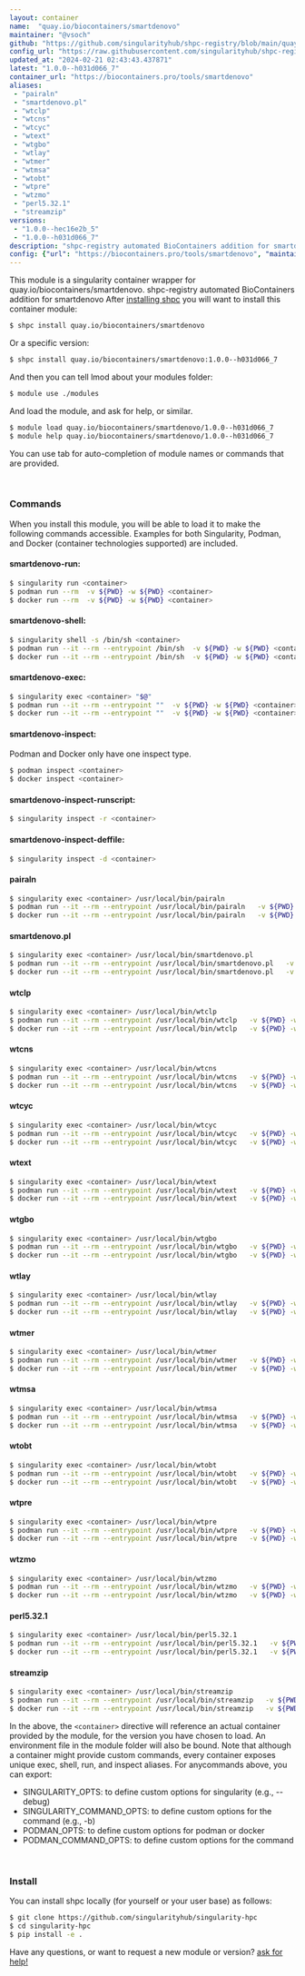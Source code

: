 ```yaml
---
layout: container
name:  "quay.io/biocontainers/smartdenovo"
maintainer: "@vsoch"
github: "https://github.com/singularityhub/shpc-registry/blob/main/quay.io/biocontainers/smartdenovo/container.yaml"
config_url: "https://raw.githubusercontent.com/singularityhub/shpc-registry/main/quay.io/biocontainers/smartdenovo/container.yaml"
updated_at: "2024-02-21 02:43:43.437871"
latest: "1.0.0--h031d066_7"
container_url: "https://biocontainers.pro/tools/smartdenovo"
aliases:
 - "pairaln"
 - "smartdenovo.pl"
 - "wtclp"
 - "wtcns"
 - "wtcyc"
 - "wtext"
 - "wtgbo"
 - "wtlay"
 - "wtmer"
 - "wtmsa"
 - "wtobt"
 - "wtpre"
 - "wtzmo"
 - "perl5.32.1"
 - "streamzip"
versions:
 - "1.0.0--hec16e2b_5"
 - "1.0.0--h031d066_7"
description: "shpc-registry automated BioContainers addition for smartdenovo"
config: {"url": "https://biocontainers.pro/tools/smartdenovo", "maintainer": "@vsoch", "description": "shpc-registry automated BioContainers addition for smartdenovo", "latest": {"1.0.0--h031d066_7": "sha256:e98d67ff989b2707d04247395a800d8e18178e56689ef315f333872ca82bddc4"}, "tags": {"1.0.0--hec16e2b_5": "sha256:0d45291b3ba458ea76b2a8aaa0f2b94b2a064721ac62e47ac053c80d55e4b13b", "1.0.0--h031d066_7": "sha256:e98d67ff989b2707d04247395a800d8e18178e56689ef315f333872ca82bddc4"}, "docker": "quay.io/biocontainers/smartdenovo", "aliases": {"pairaln": "/usr/local/bin/pairaln", "smartdenovo.pl": "/usr/local/bin/smartdenovo.pl", "wtclp": "/usr/local/bin/wtclp", "wtcns": "/usr/local/bin/wtcns", "wtcyc": "/usr/local/bin/wtcyc", "wtext": "/usr/local/bin/wtext", "wtgbo": "/usr/local/bin/wtgbo", "wtlay": "/usr/local/bin/wtlay", "wtmer": "/usr/local/bin/wtmer", "wtmsa": "/usr/local/bin/wtmsa", "wtobt": "/usr/local/bin/wtobt", "wtpre": "/usr/local/bin/wtpre", "wtzmo": "/usr/local/bin/wtzmo", "perl5.32.1": "/usr/local/bin/perl5.32.1", "streamzip": "/usr/local/bin/streamzip"}}
---
```


This module is a singularity container wrapper for quay.io/biocontainers/smartdenovo.
shpc-registry automated BioContainers addition for smartdenovo
After [installing shpc](#install) you will want to install this container module:


```bash
$ shpc install quay.io/biocontainers/smartdenovo
```

Or a specific version:

```bash
$ shpc install quay.io/biocontainers/smartdenovo:1.0.0--h031d066_7
```

And then you can tell lmod about your modules folder:

```bash
$ module use ./modules
```

And load the module, and ask for help, or similar.

```bash
$ module load quay.io/biocontainers/smartdenovo/1.0.0--h031d066_7
$ module help quay.io/biocontainers/smartdenovo/1.0.0--h031d066_7
```

You can use tab for auto-completion of module names or commands that are provided.

<br>

### Commands

When you install this module, you will be able to load it to make the following commands accessible.
Examples for both Singularity, Podman, and Docker (container technologies supported) are included.

#### smartdenovo-run:

```bash
$ singularity run <container>
$ podman run --rm  -v ${PWD} -w ${PWD} <container>
$ docker run --rm  -v ${PWD} -w ${PWD} <container>
```

#### smartdenovo-shell:

```bash
$ singularity shell -s /bin/sh <container>
$ podman run --it --rm --entrypoint /bin/sh  -v ${PWD} -w ${PWD} <container>
$ docker run --it --rm --entrypoint /bin/sh  -v ${PWD} -w ${PWD} <container>
```

#### smartdenovo-exec:

```bash
$ singularity exec <container> "$@"
$ podman run --it --rm --entrypoint ""  -v ${PWD} -w ${PWD} <container> "$@"
$ docker run --it --rm --entrypoint ""  -v ${PWD} -w ${PWD} <container> "$@"
```

#### smartdenovo-inspect:

Podman and Docker only have one inspect type.

```bash
$ podman inspect <container>
$ docker inspect <container>
```

#### smartdenovo-inspect-runscript:

```bash
$ singularity inspect -r <container>
```

#### smartdenovo-inspect-deffile:

```bash
$ singularity inspect -d <container>
```


#### pairaln

```bash
$ singularity exec <container> /usr/local/bin/pairaln
$ podman run --it --rm --entrypoint /usr/local/bin/pairaln   -v ${PWD} -w ${PWD} <container> -c " $@"
$ docker run --it --rm --entrypoint /usr/local/bin/pairaln   -v ${PWD} -w ${PWD} <container> -c " $@"
```


#### smartdenovo.pl

```bash
$ singularity exec <container> /usr/local/bin/smartdenovo.pl
$ podman run --it --rm --entrypoint /usr/local/bin/smartdenovo.pl   -v ${PWD} -w ${PWD} <container> -c " $@"
$ docker run --it --rm --entrypoint /usr/local/bin/smartdenovo.pl   -v ${PWD} -w ${PWD} <container> -c " $@"
```


#### wtclp

```bash
$ singularity exec <container> /usr/local/bin/wtclp
$ podman run --it --rm --entrypoint /usr/local/bin/wtclp   -v ${PWD} -w ${PWD} <container> -c " $@"
$ docker run --it --rm --entrypoint /usr/local/bin/wtclp   -v ${PWD} -w ${PWD} <container> -c " $@"
```


#### wtcns

```bash
$ singularity exec <container> /usr/local/bin/wtcns
$ podman run --it --rm --entrypoint /usr/local/bin/wtcns   -v ${PWD} -w ${PWD} <container> -c " $@"
$ docker run --it --rm --entrypoint /usr/local/bin/wtcns   -v ${PWD} -w ${PWD} <container> -c " $@"
```


#### wtcyc

```bash
$ singularity exec <container> /usr/local/bin/wtcyc
$ podman run --it --rm --entrypoint /usr/local/bin/wtcyc   -v ${PWD} -w ${PWD} <container> -c " $@"
$ docker run --it --rm --entrypoint /usr/local/bin/wtcyc   -v ${PWD} -w ${PWD} <container> -c " $@"
```


#### wtext

```bash
$ singularity exec <container> /usr/local/bin/wtext
$ podman run --it --rm --entrypoint /usr/local/bin/wtext   -v ${PWD} -w ${PWD} <container> -c " $@"
$ docker run --it --rm --entrypoint /usr/local/bin/wtext   -v ${PWD} -w ${PWD} <container> -c " $@"
```


#### wtgbo

```bash
$ singularity exec <container> /usr/local/bin/wtgbo
$ podman run --it --rm --entrypoint /usr/local/bin/wtgbo   -v ${PWD} -w ${PWD} <container> -c " $@"
$ docker run --it --rm --entrypoint /usr/local/bin/wtgbo   -v ${PWD} -w ${PWD} <container> -c " $@"
```


#### wtlay

```bash
$ singularity exec <container> /usr/local/bin/wtlay
$ podman run --it --rm --entrypoint /usr/local/bin/wtlay   -v ${PWD} -w ${PWD} <container> -c " $@"
$ docker run --it --rm --entrypoint /usr/local/bin/wtlay   -v ${PWD} -w ${PWD} <container> -c " $@"
```


#### wtmer

```bash
$ singularity exec <container> /usr/local/bin/wtmer
$ podman run --it --rm --entrypoint /usr/local/bin/wtmer   -v ${PWD} -w ${PWD} <container> -c " $@"
$ docker run --it --rm --entrypoint /usr/local/bin/wtmer   -v ${PWD} -w ${PWD} <container> -c " $@"
```


#### wtmsa

```bash
$ singularity exec <container> /usr/local/bin/wtmsa
$ podman run --it --rm --entrypoint /usr/local/bin/wtmsa   -v ${PWD} -w ${PWD} <container> -c " $@"
$ docker run --it --rm --entrypoint /usr/local/bin/wtmsa   -v ${PWD} -w ${PWD} <container> -c " $@"
```


#### wtobt

```bash
$ singularity exec <container> /usr/local/bin/wtobt
$ podman run --it --rm --entrypoint /usr/local/bin/wtobt   -v ${PWD} -w ${PWD} <container> -c " $@"
$ docker run --it --rm --entrypoint /usr/local/bin/wtobt   -v ${PWD} -w ${PWD} <container> -c " $@"
```


#### wtpre

```bash
$ singularity exec <container> /usr/local/bin/wtpre
$ podman run --it --rm --entrypoint /usr/local/bin/wtpre   -v ${PWD} -w ${PWD} <container> -c " $@"
$ docker run --it --rm --entrypoint /usr/local/bin/wtpre   -v ${PWD} -w ${PWD} <container> -c " $@"
```


#### wtzmo

```bash
$ singularity exec <container> /usr/local/bin/wtzmo
$ podman run --it --rm --entrypoint /usr/local/bin/wtzmo   -v ${PWD} -w ${PWD} <container> -c " $@"
$ docker run --it --rm --entrypoint /usr/local/bin/wtzmo   -v ${PWD} -w ${PWD} <container> -c " $@"
```


#### perl5.32.1

```bash
$ singularity exec <container> /usr/local/bin/perl5.32.1
$ podman run --it --rm --entrypoint /usr/local/bin/perl5.32.1   -v ${PWD} -w ${PWD} <container> -c " $@"
$ docker run --it --rm --entrypoint /usr/local/bin/perl5.32.1   -v ${PWD} -w ${PWD} <container> -c " $@"
```


#### streamzip

```bash
$ singularity exec <container> /usr/local/bin/streamzip
$ podman run --it --rm --entrypoint /usr/local/bin/streamzip   -v ${PWD} -w ${PWD} <container> -c " $@"
$ docker run --it --rm --entrypoint /usr/local/bin/streamzip   -v ${PWD} -w ${PWD} <container> -c " $@"
```



In the above, the `<container>` directive will reference an actual container provided
by the module, for the version you have chosen to load. An environment file in the
module folder will also be bound. Note that although a container
might provide custom commands, every container exposes unique exec, shell, run, and
inspect aliases. For anycommands above, you can export:

 - SINGULARITY_OPTS: to define custom options for singularity (e.g., --debug)
 - SINGULARITY_COMMAND_OPTS: to define custom options for the command (e.g., -b)
 - PODMAN_OPTS: to define custom options for podman or docker
 - PODMAN_COMMAND_OPTS: to define custom options for the command

<br>

### Install

You can install shpc locally (for yourself or your user base) as follows:

```bash
$ git clone https://github.com/singularityhub/singularity-hpc
$ cd singularity-hpc
$ pip install -e .
```

Have any questions, or want to request a new module or version? [ask for help!](https://github.com/singularityhub/singularity-hpc/issues)
